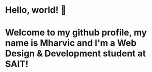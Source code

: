 # Hello, world! 👋
# Welcome to my github profile, my name is Mharvic and I'm a Web Design & Development student at SAIT! 